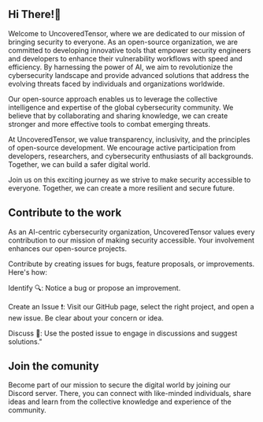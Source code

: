 ## Hi There!👋
Welcome to UncoveredTensor, where we are dedicated to our mission of bringing security to everyone. As an open-source organization, we are committed to developing innovative tools that empower security engineers and developers to enhance their vulnerability workflows with speed and efficiency.
By harnessing the power of AI, we aim to revolutionize the cybersecurity landscape and provide advanced solutions that address the evolving threats faced by individuals and organizations worldwide.

Our open-source approach enables us to leverage the collective intelligence and expertise of the global cybersecurity community. We believe that by collaborating and sharing knowledge, we can create stronger and more effective tools to combat emerging threats.

At UncoveredTensor, we value transparency, inclusivity, and the principles of open-source development. We encourage active participation from developers, researchers, and cybersecurity enthusiasts of all backgrounds. Together, we can build a safer digital world.

Join us on this exciting journey as we strive to make security accessible to everyone. Together, we can create a more resilient and secure future.

## Contribute to the work
As an AI-centric cybersecurity organization, UncoveredTensor values every contribution to our mission of making security accessible. Your involvement enhances our open-source projects.

Contribute by creating issues for bugs, feature proposals, or improvements. Here's how:

Identify 🔍: Notice a bug or propose an improvement.

Create an Issue ❗: Visit our GitHub page, select the right project, and open a new issue. Be clear about your concern or idea.

Discuss 💬: Use the posted issue to engage in discussions and suggest solutions."


## Join the comunity
Become part of our mission to secure the digital world by joining our Discord server. There, you can connect with like-minded individuals, share ideas and learn from the collective knowledge and experience of the community.
